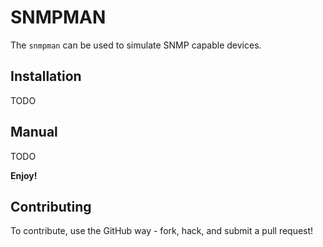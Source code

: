 SNMPMAN
============

The `snmpman` can be used to simulate SNMP capable devices.

Installation
------------
TODO

Manual
------------
TODO

**Enjoy!**

Contributing
------------
To contribute, use the GitHub way - fork, hack, and submit a pull request!
